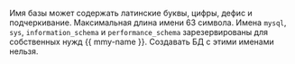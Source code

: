 Имя базы может содержать латинские буквы, цифры, дефис и подчеркивание. Максимальная длина имени 63 символа. Имена `mysql`, `sys`, `information_schema` и `performance_schema` зарезервированы для собственных нужд {{ mmy-name }}. Создавать БД с этими именами нельзя.